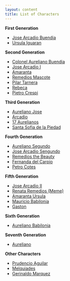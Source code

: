 ```yaml
---
layout: content
title: List of Characters
---
```

<strong>First Generation</strong>
<ul class="list">
    <li><a href="characters/jabuendia.html">Jose Arcadio Buendia</a></li>
    <li><a href="characters/ursula.html">Ursula Iguaran</a></li>
</ul>
<strong>Second Generation</strong>

<ul class="list">
<li><a href="characters/colbuendia.html">Colonel Aureliano Buendia</a></li>
<li><a href="characters/josearcadio1.html">Jose Arcadio I</a></li>
<li><a href="characters/amaranta.html">Amaranta</a></li>
<li><a href="characters/remedios.html">Remedios Mascote</a></li>
<li><a href="characters/pilartarnera.html">Pilar Tarnera</a></li>
<li><a href="characters/rebeca.html">Rebeca</a></li>
<li><a href="characters/crespi.html">Pietro Crespi</a></li>
</ul>
<strong>Third Generation</strong>
<ul class="list">
<li><a href="characters/aurelianojose.html">Aureliano Jose</a></li>
<li><a href="characters/arcadio.html">Arcadio</a></li>
<li><a href="characters/17aurelianos.html">17 Aurelianos</a></li>
<li><a href="characters/santasofia.html">Santa Sofia de la Piedad</a></li>
</ul>
<strong>Fourth Generation</strong>
<ul class="list">
<li><a href="characters/aurelianosegundo.html">Aureliano Segundo</a></li>
<li><a href="characters/josearcadiosegundo.html">Jose Arcadio Sengundo</a></li>
<li><a href="characters/remediosbeauty.html">Remedios the Beauty</a></li>
<li><a href="characters/fernanda.html">Fernanda del Carpio</a></li>
<li><a href="characters/petracotes.html">Petro Cotes</a></li>
</ul>

<strong>Fifth Generation</strong>
<ul class="list">
<li><a href="characters/josearacatio2.html">Jose Arcadio II</a></li>
<li><a href="characters/renataremedios.html">Renata Remedios (Meme)</a></li>
<li><a href="characters/amarantaursula.html">Amaranta Ursula</a></li>
<li><a href="characters/mauricio.html">Mauricio Babilonia</a></li>
<li><a href="characters/gaston.html">Gaston</a></li>
</ul>
<strong>Sixth Generation</strong>

<ul class="list">
<li><a href="characters/aurelianobabilonia.html">Aureliano Babilonia</a></li>
</ul>

<strong>Seventh Generation</strong>
<ul class="list">
<li><a href="characters/aureliano.html">Aureliano</a></li>
</ul>
<strong>Other Characters</strong>
<ul class="list">
    <li><a href="characters/prudencio.html">Prudencio Aguilar</a></li>
    <li><a href="characters/melquiades.html">Melquiades</a></li>
    <li><a href="characters/gerinaldo.html">Gerinaldo Marquez</a></li>
</ul>